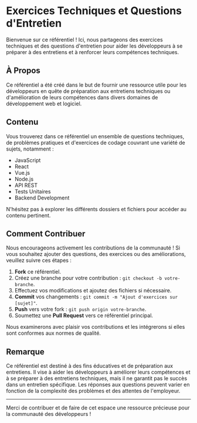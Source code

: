 # Exercices Techniques et Questions d'Entretien

Bienvenue sur ce référentiel ! Ici, nous partageons des exercices techniques et des questions d'entretien pour aider les développeurs à se préparer à des entretiens et à renforcer leurs compétences techniques.

## À Propos

Ce référentiel a été créé dans le but de fournir une ressource utile pour les développeurs en quête de préparation aux entretiens techniques ou d'amélioration de leurs compétences dans divers domaines de développement web et logiciel.

## Contenu

Vous trouverez dans ce référentiel un ensemble de questions techniques, de problèmes pratiques et d'exercices de codage couvrant une variété de sujets, notamment :

- JavaScript
- React
- Vue.js
- Node.js
- API REST
- Tests Unitaires
- Backend Development

N'hésitez pas à explorer les différents dossiers et fichiers pour accéder au contenu pertinent.

## Comment Contribuer
Nous encourageons activement les contributions de la communauté ! Si vous souhaitez ajouter des questions, des exercices ou des améliorations, veuillez suivre ces étapes :

1. **Fork** ce référentiel.
2. Créez une branche pour votre contribution : `git checkout -b votre-branche`.
3. Effectuez vos modifications et ajoutez des fichiers si nécessaire.
4. **Commit** vos changements : `git commit -m "Ajout d'exercices sur [sujet]"`.
5. **Push** vers votre fork : `git push origin votre-branche`.
6. Soumettez une **Pull Request** vers ce référentiel principal.

Nous examinerons avec plaisir vos contributions et les intégrerons si elles sont conformes aux normes de qualité.

## Remarque

Ce référentiel est destiné à des fins éducatives et de préparation aux entretiens. Il vise à aider les développeurs à améliorer leurs compétences et à se préparer à des entretiens techniques, mais il ne garantit pas le succès dans un entretien spécifique. Les réponses aux questions peuvent varier en fonction de la complexité des problèmes et des attentes de l'employeur.

---

Merci de contribuer et de faire de cet espace une ressource précieuse pour la communauté des développeurs !
